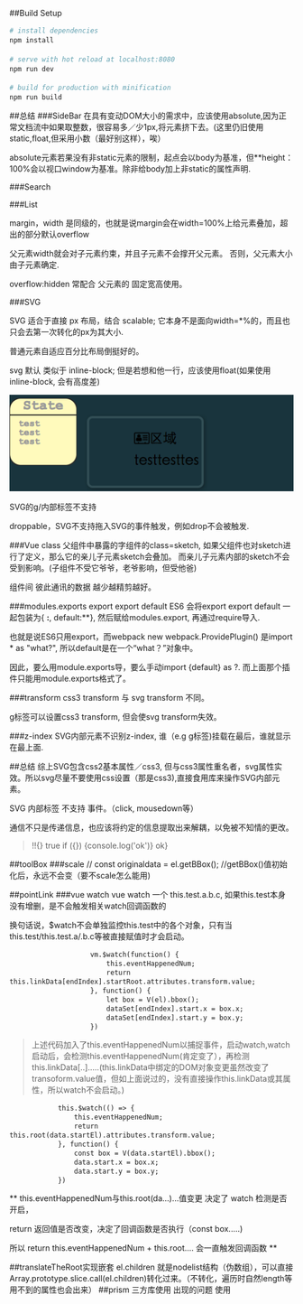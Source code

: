 ##Build Setup

``` bash
# install dependencies
npm install

# serve with hot reload at localhost:8080
npm run dev

# build for production with minification
npm run build
```
##总结
###SideBar
在具有变动DOM大小的需求中，应该使用absolute,因为正常文档流中如果取整数，很容易多／少1px,将元素挤下去。(这里仍旧使用static,float,但采用小数（最好别这样），唉）

absolute元素若果没有非static元素的限制，起点会以body为基准，但**height：100%会以视口window为基准。除非给body加上非static的属性声明.

###Search


###List

margin，width 是同级的，也就是说margin会在width=100%上给元素叠加，超出的部分默认overflow

父元素width就会对子元素约束，并且子元素不会撑开父元素。
否则，父元素大小由子元素确定.

overflow:hidden 常配合 父元素的 固定宽高使用。

###SVG

SVG 适合于直接 px 布局，结合 scalable;
它本身不是面向width=*%的，而且也只会去第一次转化的px为其大小.

普通元素自适应百分比布局倒挺好的。


svg 默认 类似于 inline-block; 但是若想和他一行，应该使用float(如果使用inline-block, 会有高度差)

![](./photos/svg1.png)


SVG的g/内部标签不支持

droppable，SVG不支持拖入SVG的事件触发，例如drop不会被触发.


###Vue class
父组件中暴露的字组件的class=sketch, 如果父组件也对sketch进行了定义，那么它的亲儿子元素sketch会叠加。
而亲儿子元素内部的sketch不会受到影响。(子组件不受它爷爷，老爷影响，但受他爸)

组件间 彼此通讯的数据 越少越精剪越好。

###modules.exports export export default
ES6 会将export export default 一起包装为{ **:**, default:**},
然后赋给modules.export, 再通过require导入.

也就是说ES6只用export，而webpack new webpack.ProvidePlugin() 是import * as "what?", 所以default是在一个“what？”对象中。

因此，要么用module.exports导，要么手动import {default} as ?. 而上面那个插件只能用module.exports格式了。

###transform
css3 transform 与 svg transform 不同。

g标签可以设置css3 transform, 但会使svg  transform失效。

###z-index
SVG内部元素不识别z-index, 谁（e.g g标签)挂载在最后，谁就显示在最上面.

##总结
综上SVG包含css2基本属性／css3, 但与css3属性重名者，svg属性实效。所以svg尽量不要使用css设置（那是css3),直接食用库来操作SVG内部元素。

SVG 内部标签 不支持 事件。（click, mousedown等）

通信不只是传递信息，也应该将约定的信息提取出来解耦，以免被不知情的更改。

> !!{}
> true
> if ({}) {console.log('ok')}
> ok}

##toolBox
###scale
// const originaldata = el.getBBox(); //getBBox()值初始化后，永远不会变（要不scale怎么能用)

##pointLink
###vue watch
vue watch 一个 this.test.a.b.c, 如果this.test本身没有增删，是不会触发相关watch回调函数的

换句话说，$watch不会单独监控this.test中的各个对象，只有当this.test/this.test.a/.b.c等被直接赋值时才会启动。

```
                    vm.$watch(function() {
                        this.eventHappenedNum;
                        return this.linkData[endIndex].startRoot.attributes.transform.value;
                    }, function() {
                        let box = V(el).bbox();
                        dataSet[endIndex].start.x = box.x;
                        dataSet[endIndex].start.y = box.y;
                    })
```
>上述代码加入了this.eventHappenedNum以捕捉事件，启动watch,watch启动后，会检测this.eventHappenedNum(肯定变了），再检测this.linkData[..].....(this.linkData中绑定的DOM对象变更虽然改变了transoform.value值，但如上面说过的，没有直接操作this.linkData或其属性，所以watch不会启动。)

```
            this.$watch(() => {
                this.eventHappenedNum;
                return this.root(data.startEl).attributes.transform.value;
            }, function() {
                const box = V(data.startEl).bbox();
                data.start.x = box.x;
                data.start.y = box.y;
            })
```
** this.eventHappenedNum与this.root(da...)...值变更 决定了 watch 检测是否开启，

return 返回值是否改变，决定了回调函数是否执行（const box.....)

所以 return this.eventHappenedNum + this.root.... 会一直触发回调函数
**

##translateTheRoot实现嵌套
el.children 就是nodelist结构（伪数组），可以直接Array.prototype.slice.call(el.children)转化过来。（不转化，遍历时自然length等用不到的属性也会出来）
##prism 三方库使用 出现的问题
使用<style scoped>，必须在当前文件内将 dom树（<template></template>）写好。

<style scoped>形成的'css规则树'只在 当前元素生成 渲染树时有用，即便之后创建元素后挂载在<template></template>根元素中，<style scoped>的css也不起作用。

**字符对不上原因出在，我用prism官网的css替换了 codepen 上人家本身的配色方案。

![](./photos/prism1.png)
![](./photos/prism2.png)

> 最后，通过注释掉了官网css中的一句话，避免了字符错位。（没有用codepen原本的less文件)

![](./photos/prism3.png)
![](./photos/prism4.png)
